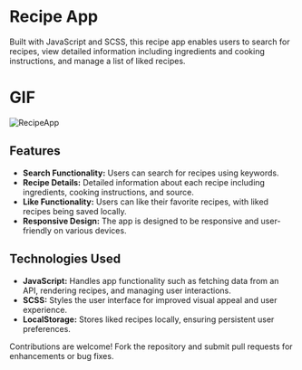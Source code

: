 # Recipe App

Built with JavaScript and SCSS, this recipe app enables users to search for recipes, view detailed information including ingredients and cooking instructions, and manage a list of liked recipes.

# GIF

![RecipeApp](https://github.com/SakirParlakbileker/RecipeApp/assets/147662891/cb72a4e2-85eb-4df3-a107-355d203d5b19)

## Features

- **Search Functionality:** Users can search for recipes using keywords.
- **Recipe Details:** Detailed information about each recipe including ingredients, cooking instructions, and source.
- **Like Functionality:** Users can like their favorite recipes, with liked recipes being saved locally.
- **Responsive Design:** The app is designed to be responsive and user-friendly on various devices.

## Technologies Used

- **JavaScript:** Handles app functionality such as fetching data from an API, rendering recipes, and managing user interactions.
- **SCSS:** Styles the user interface for improved visual appeal and user experience.
- **LocalStorage:** Stores liked recipes locally, ensuring persistent user preferences.

Contributions are welcome! Fork the repository and submit pull requests for enhancements or bug fixes.
